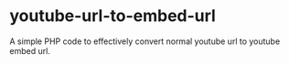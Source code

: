 # youtube-url-to-embed-url
A simple PHP code to effectively  convert normal youtube url to youtube embed url.

